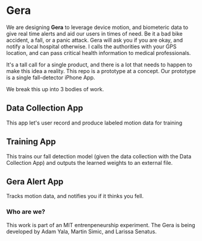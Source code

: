 # Gera
We are designing **Gera** to leverage device motion, and biometeric data to give real time alerts and aid our users in times of need.
Be it a bad bike accident, a fall, or a panic attack. Gera will ask you if you are okay, and notify a local hospital otherwise.
I calls the authorities with your GPS location, and can pass critical health information to medical professionals.

It's a tall call for a single product, and there is a lot that needs to happen to make this idea a reality. This repo is a prototype at a concept.
Our prototype is a single fall-detector iPhone App.

We break this up into 3 bodies of work.

## Data Collection App
This app let's user record and produce labeled motion data for training

## Training App
This trains our fall detection model (given the data collection with the Data Collection App) and outputs the learned weights to an external file.

## Gera Alert App
Tracks motion data, and notifies you if it thinks you fell. 

### Who are we? 
This work is part of an MIT entrenpeneurship experiment. The Gera is being developed by Adam Yala, Martin Simic, and Larissa Senatus. 
